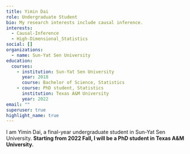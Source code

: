 ```yaml
---
title: Yimin Dai
role: Undergraduate Student
bio: My research interests include causal inference.
interests:
  - Causal-Inference
  - High-Dimensional_Statistics
social: []
organizations:
  - name: Sun-Yat Sen University
education:
  courses:
    - institution: Sun-Yat Sen University
      year: 2018
      course: Bachelor of Science, Statistics
    - course: PhD student, Statistics
      institution: Texas A&M University
      year: 2022
email: ""
superuser: true
highlight_name: true
---
```

I am Yimin Dai, a final-year undergraduate student in Sun-Yat Sen University. **Starting from 2022 Fall, I will be a PhD student in Texas A&M University.**